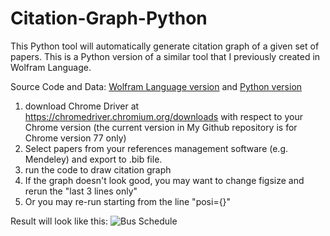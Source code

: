 # Citation-Graph-Python

This Python tool will automatically generate citation graph of a given set of papers. This is a Python version of a similar tool that I previously created in Wolfram Language.

Source Code and Data: [Wolfram Language version][2] and [Python version][3]

1. download Chrome Driver at https://chromedriver.chromium.org/downloads with respect to your Chrome version (the current version in My Github repository is for Chrome version 77 only)
2. Select papers from your references management software (e.g. Mendeley) and export to .bib file.
3. run the code to draw citation graph
4. If the graph doesn't look good, you may want to change figsize and rerun the "last 3 lines only"
5. Or you may re-run starting from the line "posi={}"

Result will look like this:
![Bus Schedule][1]

[1]: https://github.com/lanstonchu/Citation-Graph-Python/blob/master/Citaion%20Graph%20Example.png
[2]: https://github.com/lanstonchu/citation-graph
[3]: https://github.com/lanstonchu/Citation-Graph-Python
